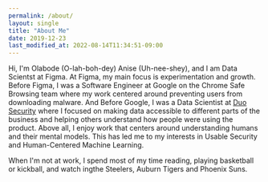 ```yaml
---
permalink: /about/
layout: single
title: "About Me"
date: 2019-12-23
last_modified_at: 2022-08-14T11:34:51-09:00
---
```


Hi, I'm Olabode (O-lah-boh-dey) Anise (Uh-nee-shey), and I am Data Scientst at Figma. At Figma, my main focus is experimentation and growth. Before Figma, I was a Software Engineer at Google on the Chrome Safe Browsing team where my work centered around preventing users from downloading malware. And Before Google, I was a Data Scientist at [Duo Security](https://duo.com/) where I focused on making data accessible to different parts of the business and helping others understand how people were using the product. Above all, I enjoy work that centers around understanding humans and their mental models. This has led me to my interests in Usable Security and Human-Centered Machine Learning.

When I'm not at work, I spend most of my time reading, playing basketball or kickball, and watch ingthe Steelers, Auburn Tigers and Phoenix Suns.